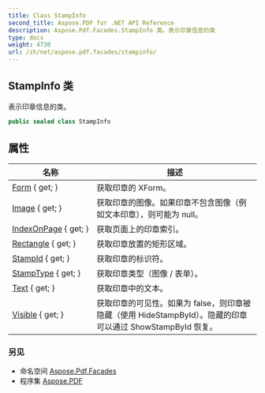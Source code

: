 ```yaml
---
title: Class StampInfo
second_title: Aspose.PDF for .NET API Reference
description: Aspose.Pdf.Facades.StampInfo 类。表示印章信息的类
type: docs
weight: 4730
url: /zh/net/aspose.pdf.facades/stampinfo/
---
```

## StampInfo 类

表示印章信息的类。

```csharp
public sealed class StampInfo
```

## 属性

| 名称 | 描述 |
| --- | --- |
| [Form](../../aspose.pdf.facades/stampinfo/form/) { get; } | 获取印章的 XForm。 |
| [Image](../../aspose.pdf.facades/stampinfo/image/) { get; } | 获取印章的图像。如果印章不包含图像（例如文本印章），则可能为 null。 |
| [IndexOnPage](../../aspose.pdf.facades/stampinfo/indexonpage/) { get; } | 获取页面上的印章索引。 |
| [Rectangle](../../aspose.pdf.facades/stampinfo/rectangle/) { get; } | 获取印章放置的矩形区域。 |
| [StampId](../../aspose.pdf.facades/stampinfo/stampid/) { get; } | 获取印章的标识符。 |
| [StampType](../../aspose.pdf.facades/stampinfo/stamptype/) { get; } | 获取印章类型（图像 / 表单）。 |
| [Text](../../aspose.pdf.facades/stampinfo/text/) { get; } | 获取印章中的文本。 |
| [Visible](../../aspose.pdf.facades/stampinfo/visible/) { get; } | 获取印章的可见性。如果为 false，则印章被隐藏（使用 HideStampById）。隐藏的印章可以通过 ShowStampById 恢复。 |

### 另见

* 命名空间 [Aspose.Pdf.Facades](../../aspose.pdf.facades/)
* 程序集 [Aspose.PDF](../../)